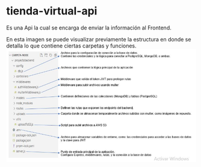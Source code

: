# tienda-virtual-api
Es una Api la cual se encarga de enviar la información al Frontend.

En esta imagen se puede visualizar previamente la estructura en donde se detalla lo que contiene ciertas carpetas y funciones.
![alt text](https://github.com/mcholota7/tienda-virtual-api/blob/main/imagenesBackend/estructura.JPG)
